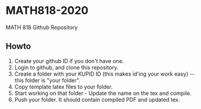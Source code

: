 # MATH818-2020
MATH 818 Github Repository

## Howto

1. Create your github ID if you don't have one.
1. Login to github, and clone this repository.
1. Create a folder with your KUPID ID (this makes id'ing your work easy) -- this folder is "your folder".
1. Copy template latex files to your folder.
1. Start working on that folder - Update the name on the tex and compile.
1. Push your folder. It should contain compiled PDF and updated tex.
